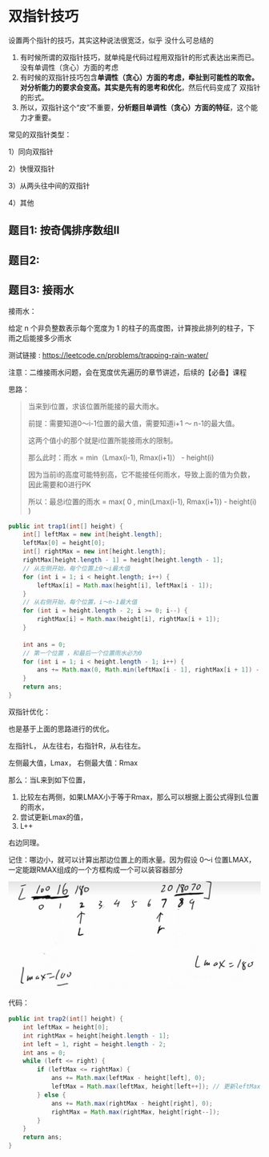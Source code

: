 # 双指针技巧

设置两个指针的技巧，其实这种说法很宽泛，似乎 没什么可总结的

1. 有时候所谓的双指针技巧，就单纯是代码过程用双指针的形式表达出来而已。   没有单调性（贪心）方面的考虑
2. 有时候的双指针技巧包含**单调性（贪心）**方面的考虑，牵扯到可能性的取舍。   对分析能力的要求会变高。其实是**先有的思考和优化**，然后代码变成了 双指针的形式。
3. 所以，双指针这个“皮”不重要，**分析题目单调性（贪心）方面的特征**，这个能力才重要。

常见的双指针类型：

1）同向双指针

2）快慢双指针

3）从两头往中间的双指针

4）其他



## 题目1: 按奇偶排序数组II



## 题目2:



## 题目3: 接雨水

接雨水：

给定 n 个非负整数表示每个宽度为 1 的柱子的高度图，计算按此排列的柱子，下雨之后能接多少雨水

测试链接 : https://leetcode.cn/problems/trapping-rain-water/

注意：二维接雨水问题，会在宽度优先遍历的章节讲述，后续的【必备】课程



思路：

> 当来到i位置，求该位置所能接的最大雨水。
>
> 前提：需要知道0～i-1位置的最大值，需要知道i+1 ～ n-1的最大值。
>
> 这两个值小的那个就是i位置所能接雨水的限制。
>
> 那么此时：雨水 = min（Lmax(i-1), Rmax(i+1)） - height(i) 
>
> 因为当前i的高度可能特别高，它不能接任何雨水，导致上面的值为负数，因此需要和0进行PK
>
> 所以：最总i位置的雨水 = max( 0 , min(Lmax(i-1), Rmax(i+1)) - height(i) )

```java
public int trap1(int[] height) {
    int[] leftMax = new int[height.length];
    leftMax[0] = height[0];
    int[] rightMax = new int[height.length];
    rightMax[height.length - 1] = height[height.length - 1];
    // 从左侧开始，每个位置上0～i最大值
    for (int i = 1; i < height.length; i++) {
        leftMax[i] = Math.max(height[i], leftMax[i - 1]);
    }
    // 从右侧开始，每个位置，i～n-1最大值
    for (int i = height.length - 2; i >= 0; i--) {
        rightMax[i] = Math.max(height[i], rightMax[i + 1]);
    }

    int ans = 0;
    // 第一个位置 ，和最后一个位置雨水必为0
    for (int i = 1; i < height.length - 1; i++) {
        ans += Math.max(0, Math.min(leftMax[i - 1], rightMax[i + 1]) - height[i]);
    }
    return ans;
}
```

双指针优化：

也是基于上面的思路进行的优化。

左指针L， 从左往右，右指针R，从右往左。

左侧最大值，Lmax， 右侧最大值：Rmax

那么：当L来到如下位置，

1. 比较左右两侧，如果LMAX小于等于Rmax，那么可以根据上面公式得到L位置的雨水，
2. 尝试更新Lmax的值，
3. L++

右边同理。

记住：哪边小，就可以计算出那边位置上的雨水量。因为假设 0～i 位置LMAX，一定能跟RMAX组成的一个方框构成一个可以装容器部分



![image-20250716184238418](./images/image-20250716184238418.png)

代码：

```java
public int trap2(int[] height) {
    int leftMax = height[0];
    int rightMax = height[height.length - 1];
    int left = 1, right = height.length - 2;
    int ans = 0;
    while (left <= right) {
        if (leftMax <= rightMax) {
            ans += Math.max(leftMax - height[left], 0);
            leftMax = Math.max(leftMax, height[left++]); // 更新leftMax并且left++
        } else {
            ans += Math.max(rightMax - height[right], 0);
            rightMax = Math.max(rightMax, height[right--]);
        }
    }
    return ans;
}
```